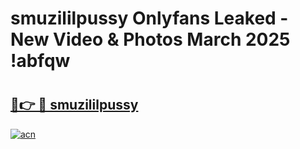 # smuzililpussy Onlyfans Leaked - New Video & Photos March 2025 !abfqw

# <h2><a href="https://13o1da.iuczelnia.edu.pl?title=smuzililpussy&ref=abfqw">🔗👉 🔴 smuzililpussy</a></h2>

[![acn](https://github.com/user-attachments/assets/0f9c940e-d8b0-45ae-aac7-cd30a18b3e1c)](https://13o1da.iuczelnia.edu.pl?title=smuzililpussy&ref=abfqw)

